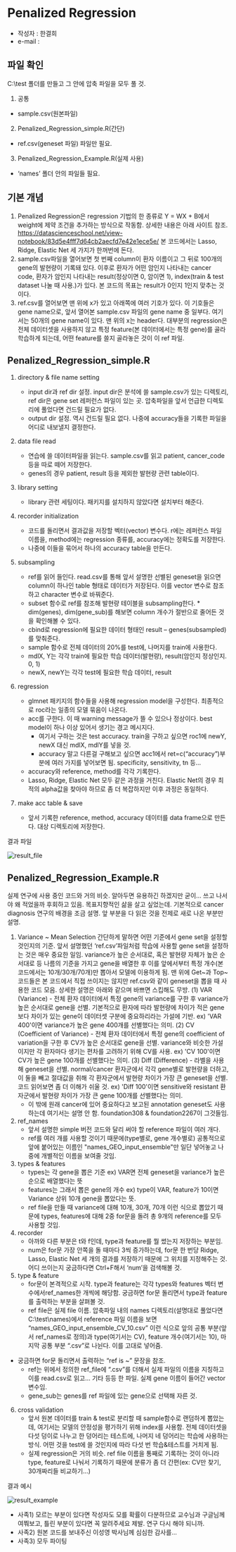 # Penalized Regression
- 작성자 : 한결희
- e-mail : 

## 파일 확인
C:\test 폴더를 만들고 그 안에 압축 파일을 모두 풀 것.
1) 공통
  - sample.csv(원본파일)
2) Penalized_Regression_simple.R(간단)
  - ref.csv(geneset 파일) 파일만 필요.
3) Penalized_Regression_Example.R(실제 사용)
  - ‘names’ 폴더 안의 파일들 필요.

## 기본 개념
1) Penalized Regression은 regression 기법의 한 종류로 Y = WX + B에서 weight에 제약 조건을 추가하는 방식으로 작동함. 상세한 내용은 아래 사이트 참조.
https://datascienceschool.net/view-notebook/83d5e4fff7d64cb2aecfd7e42e1ece5e/
본 코드에서는 Lasso, Ridge, Elastic Net 세 가지가 한꺼번에 돈다.
2) sample.csv파일을 열어보면 첫 번째 column이 환자 이름이고 그 뒤로 100개의 gene의 발현량이 기록돼 있다. 이후로 환자가 어떤 암인지 나타내는 cancer code, 환자가 암인지 나타내는 result(정상이면 0, 암이면 1), index(train & test dataset 나눌 때 사용.)가 있다. 본 코드의 목표는 result가 0인지 1인지 맞추는 것이다.
3) ref.csv를 열어보면 맨 위에 x가 있고 아래쪽에 여러 기호가 있다. 이 기호들은 gene name으로, 앞서 열어본 sample.csv 파일의 gene name 중 일부다. 여기서는 50개의 gene name이 있다. 맨 위의 x는 header다. 대부분의 regression은 전체 데이터셋을 사용하지 않고 특정 feature(본 데이터에서는 특정 gene)를 골라 학습하게 되는데, 어떤 feature를 쓸지 골라놓은 것이 이 ref 파일. 

## Penalized_Regression_simple.R
1) directory & file name setting
	- input dir과 ref dir 설정. input dir은 분석에 쓸 sample.csv가 있는 디렉토리, ref dir은 gene set 레퍼런스 파일이 있는 곳. 압축파일을 앞서 언급한 디렉토리에 풀었다면 건드릴 필요가 없다.
	- output dir 설정. 역시 건드릴 필요 없다. 나중에 accuracy들을 기록한 파일을 어디로 내보낼지 결정한다.
2) data file read
	- 연습에 쓸 데이터파일을 읽는다. sample.csv를 읽고 patient, cancer_code 등을 따로 떼어 저장한다.
	- genes의 경우 patient, result 등을 제외한 발현량 관련 table이다. 
3) library setting
	- library 관련 세팅이다. 패키지를 설치하지 않았다면 설치부터 해준다.
4) recorder initialization
	- 코드를 돌리면서 결과값을 저장할 벡터(vector) 변수다. r에는 레퍼런스 파일 이름을, method에는 regression 종류를, accuracy에는 정확도를 저장한다.
	- 나중에 이들을 묶어서 하나의 accuracy table을 만든다.
5) subsampling
	- ref를 읽어 들인다. read.csv를 통해 앞서 설명한 선별된 geneset을 읽으면 column이 하나인 table 형태로 데이터가 저장된다. 이를 vector 변수로 참조하고 character 변수로 바꿔준다.
	- subset 함수로 ref를 참조해 발현량 테이블을 subsampling한다.  * dim(genes), dim(gene_sub)를 해보면 column 개수가 절반으로 줄어든 것을 확인해볼 수 있다.
	- cbind로 regression에 필요한 데이터 형태인 result – genes(subsampled)를 맞춰준다.
	- sample 함수로 전체 데이터의 20%를 test에, 나머지를 train에 사용한다.
	- mdlX, Y는 각각 train에 필요한 학습 데이터(발현량), result(암인지 정상인지. 0, 1)
	- newX, newY는 각각 test에 필요한 학습 데이터, result


6) regression
	- glmnet 패키지의 함수들을 사용해 regression model을 구성한다. 최종적으로 roc라는 일종의 모델 묶음이 나온다.
	- acc를 구한다. 이 때 warning message가 뜰 수 있으나 정상이다. best model이 하나 이상 있어서 생기는 경고 메시지다.
		* 여기서 구하는 것은 test accuracy. train을 구하고 싶으면 roc1에 newY, newX 대신 mdlX, mdlY를 넣을 것.
		* accuracy 말고 다른걸 구해보고 싶으면 acc1에서 ret=c(“accuracy”)부분에  여러 가지를 넣어보면 됨. specificity, sensitivity, tn 등…
	- accuracy와 reference, method를 각각 기록한다.
	- Lasso, Ridge, Elastic Net 모두 같은 과정을 거친다. Elastic Net의 경우 최적의 alpha값을 찾아야 하므로 좀 더 복잡하지만 이후 과정은 동일하다.
7) make acc table & save
	- 앞서 기록한 reference, method, accuracy 데이터를 data frame으로 만든다. 대상 디렉토리에 저장한다.

결과 파일


![result_file](./result_file.png)

## Penalized_Regression_Example.R
실제 연구에 사용 중인 코드와 거의 비슷. 알아두면 유용하긴 하겠지만 굳이… 쓰고 나서야 왜 적었을까 후회하고 있음. 목표지향적인 삶을 살고 싶었는데. 기본적으로 cancer diagnosis 연구의 배경을 조금 설명. 앞 부분을 다 읽은 것을 전제로 새로 나온 부분만 설명.

1) Variance ~ Mean Selection
간단하게 말하면 어떤 기준에서 gene set을 설정할 것인지의 기준. 앞서 설명했던 ‘ref.csv’파일처럼 학습에 사용할 gene set을 설정하는 것은 매우 중요한 일임. variance가 높은 순서대로, 혹은 발현량 자체가 높은 순서대로 등 나름의 기준을 가지고 gene을 배열한 후 이를 앞에서부터 특정 개수(본 코드에서는 10개/30개/70개)만 뽑아서 모델에 이용하게 됨.
맨 위에 Get~과 Top~ 코드들은 본 코드에서 직접 쓰이지는 않지만 ref.csv와 같이 geneset을 뽑을 때 사용한 코드 모음. 상세한 설명은 아래와 같으며 바쁘면 스킵해도 무방.
	(1) VAR (Variance) - 전체 환자 데이터에서 특정 gene의 variance를 구한 후 variance가 높은 순서대로 gene을 선별. 기본적으로 환자에 따라 발현량에 차이가 적은 gene보다 차이가 있는 gene이 데이터셋 구분에 중요하리라는 가설에 기반.
ex) 'VAR 400'이면 variance가 높은 gene 400개를 선별했다는 의미.
	(2) CV (Coefficient of Variance) - 전체 환자 데이터에서 특정 gene의 coefficient of variation을 구한 후 CV가 높은 순서대로 gene을 선별. variance와 비슷한 가설이지만 각 환자마다 생기는 편차를 고려하기 위해 CV를 사용. 
ex) 'CV 100'이면 CV가 높은 gene 100개를 선별했다는 의미.
	(3) Diff (Difference) - 라벨을 사용해 geneset을 선별. normal/cancer 환자군에서 각각 gene별로 발현량을 더하고, 이 둘을 빼고 절대값을 취해 각 환자군에서 발현량 차이가 가장 큰 geneset을 선별. 코드 읽어보면 좀 더 이해가 쉬울 것. 
ex) 'Diff 100'이면 sensitive와 resistant 환자군에서 발현량 차이가 가장 큰 gene 100개를 선별했다는 의미.
	* 이 밖에 원래 cancer에 있어 중요하다고 보고된 annotation geneset도 사용하는데 여기서는 설명 안 함. foundation308 & foundation2267이 그것들임.
2) ref_names
	- 앞서 설명한 simple 버전 코드와 달리 써야 할 reference 파일이 여러 개다.
	- ref를 여러 개를 사용할 것이기 때문에(type별로, gene 개수별로) 공통적으로 앞에 붙어있는 이름인 "names_GEO_input_ensemble"만 일단 넣어놓고 나중에 개별적인 이름을 보여줄 것임.
3) types & features
	- types는 각 gene을 뽑은 기준
ex) VAR면 전체 geneset을 variance가 높은 순으로 배열했다는 뜻
	- features는 그래서 뽑은 gene의 개수
ex) type이 VAR, feature가 10이면 Variance 상위 10개 gene을 뽑았다는 뜻.
	- ref file을 만들 때 variance에 대해 10개, 30개, 70개 이런 식으로 뽑았기 때문에 types, features에 대해 2중 for문을 돌려 총 9개의 reference를 모두 사용할 것임.
4) recorder
	- 아까와 다른 부분은 t와 f인데, type과 feature를 뭘 썼는지 저장하는 부분임.
	- num은 for문 가장 안쪽을 돌 때마다 3씩 증가하는데, for문 한 번당 Ridge, Lasso, Elastic Net 세 개의 결과를 저장하기 때문에 그 위치를 지정해주는 것. 어디 쓰이는지 궁금하다면 Ctrl+F해서 ‘num’을 검색해볼 것.
5) type & feature
	- for문이 본격적으로 시작. type과 feature는 각각 types와 features 벡터 변수에서ref_names한 개씩에 해당함. 궁금하면 for문 돌리면서 type과 feature를 출력하는 부분을 살펴볼 것.
	- ref file은 실제 file 이름. 압축파일 내의 names 디렉토리(설명대로 풀었다면 C:\\test\\names)에서 reference 파일 이름을 보면 “names_GEO_input_ensemble_CV_10.csv” 이런 식으로 앞의 공통 부분(앞서 ref_names로 정의)과 type(여기서는 CV), feature 개수(여기서는 10), 마지막 공통 부분 “.csv”로 나뉜다. 이를 고대로 넣어줌. 
* 궁금하면 for문 돌리면서 출력하는 “ref is ~” 문장을 참조.
	- ref는 위에서 정의한 ref_file에 “.csv”를 더해서 실제 파일의 이름을 지칭하고 이를 read.csv로 읽고… 기타 등등 한 파일. 실제 gene 이름이 들어간 vector 변수임.
	- gene_sub는 genes를 ref 파일에 있는 gene으로 선택해 자른 것.
6) cross validation
	- 앞서 원본 데이터를 train & test로 분리할 때 sample함수로 랜덤하게 뽑았는데, 여기서는 모델의 안정성을 평가하기 위해 index를 사용함. 전체 데이터셋을 다섯 덩이로 나누고 한 덩어리는 테스트에, 나머지 네 덩어리는 학습에 사용하는 방식. 어떤 것을 test에 쓸 것인지에 따라 다섯 번 학습&테스트를 거치게 됨.
	- 실제 regression은 거의 비슷. ref file 이름을 통째로 기록하는 것이 아니라 type, feature로 나눠서 기록하기 때문에 분류가 좀 더 간편(ex: CV만 찾기, 30개짜리들 비교하기…)

결과 예시


![result_example](./result_example.png)


- 사족1) 모르는 부분이 있다면 작성자도 모를 확률이 다분하므로 교수님과 구글님께 여쭤보고, 틀린 부분이 있다면 꼭 알려주세요 제발. 연구 다시 해야 되니까.
- 사족2) 원본 코드를 보내주신 이성영 박사님께 심심한 감사를…
- 사족3) 모두 파이팅
